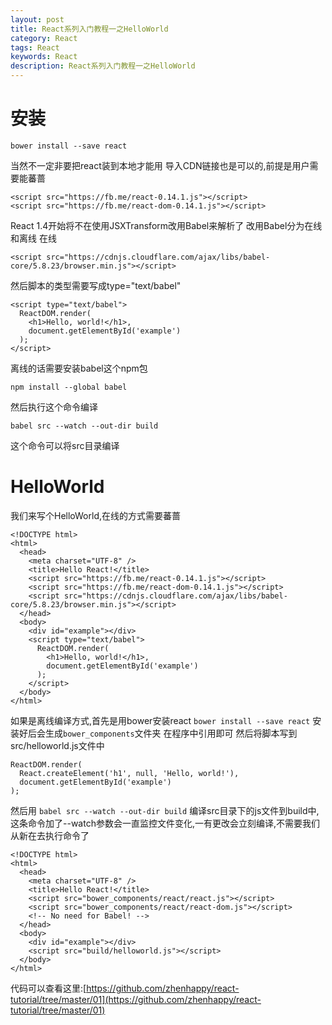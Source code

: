 ```yaml
---
layout: post
title: React系列入门教程一之HelloWorld
category: React
tags: React
keywords: React
description: React系列入门教程一之HelloWorld
---
```


# 安装

    bower install --save react

当然不一定非要把react装到本地才能用
导入CDN链接也是可以的,前提是用户需要能蕃蔷

    <script src="https://fb.me/react-0.14.1.js"></script>
    <script src="https://fb.me/react-dom-0.14.1.js"></script>

React 1.4开始将不在使用JSXTransform改用Babel来解析了
改用Babel分为在线和离线
在线

    <script src="https://cdnjs.cloudflare.com/ajax/libs/babel-core/5.8.23/browser.min.js"></script>

然后脚本的类型需要写成type="text/babel"

    <script type="text/babel">
      ReactDOM.render(
        <h1>Hello, world!</h1>,
        document.getElementById('example')
      );
    </script>

离线的话需要安装babel这个npm包

    npm install --global babel

然后执行这个命令编译

    babel src --watch --out-dir build

这个命令可以将src目录编译

# HelloWorld
我们来写个HelloWorld,在线的方式需要蕃蔷

    <!DOCTYPE html>
    <html>
      <head>
        <meta charset="UTF-8" />
        <title>Hello React!</title>
        <script src="https://fb.me/react-0.14.1.js"></script>
        <script src="https://fb.me/react-dom-0.14.1.js"></script>
        <script src="https://cdnjs.cloudflare.com/ajax/libs/babel-core/5.8.23/browser.min.js"></script>
      </head>
      <body>
        <div id="example"></div>
        <script type="text/babel">
          ReactDOM.render(
            <h1>Hello, world!</h1>,
            document.getElementById('example')
          );
        </script>
      </body>
    </html>

如果是离线编译方式,首先是用bower安装react
`bower install --save react`
安装好后会生成`bower_components`文件夹
在程序中引用即可
然后将脚本写到src/helloworld.js文件中

    ReactDOM.render(
      React.createElement('h1', null, 'Hello, world!'),
      document.getElementById('example')
    );

然后用
`babel src --watch --out-dir build`
编译src目录下的js文件到build中,这条命令加了--watch参数会一直监控文件变化,一有更改会立刻编译,不需要我们从新在去执行命令了

    <!DOCTYPE html>
    <html>
      <head>
        <meta charset="UTF-8" />
        <title>Hello React!</title>
        <script src="bower_components/react/react.js"></script>
        <script src="bower_components/react/react-dom.js"></script>
        <!-- No need for Babel! -->
      </head>
      <body>
        <div id="example"></div>
        <script src="build/helloworld.js"></script>
      </body>
    </html>

代码可以查看这里:[https://github.com/zhenhappy/react-tutorial/tree/master/01](https://github.com/zhenhappy/react-tutorial/tree/master/01)
